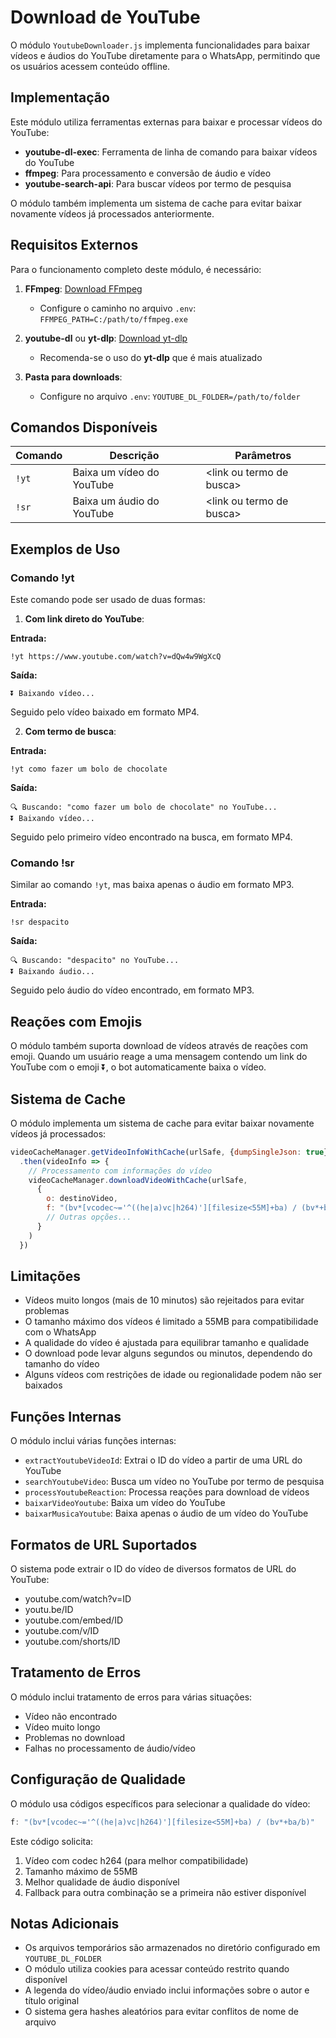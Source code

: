 # Download de YouTube

O módulo `YoutubeDownloader.js` implementa funcionalidades para baixar vídeos e áudios do YouTube diretamente para o WhatsApp, permitindo que os usuários acessem conteúdo offline.

## Implementação

Este módulo utiliza ferramentas externas para baixar e processar vídeos do YouTube:

- **youtube-dl-exec**: Ferramenta de linha de comando para baixar vídeos do YouTube
- **ffmpeg**: Para processamento e conversão de áudio e vídeo
- **youtube-search-api**: Para buscar vídeos por termo de pesquisa

O módulo também implementa um sistema de cache para evitar baixar novamente vídeos já processados anteriormente.

## Requisitos Externos

Para o funcionamento completo deste módulo, é necessário:

1. **FFmpeg**: [Download FFmpeg](https://ffmpeg.org/download.html)
   - Configure o caminho no arquivo `.env`: `FFMPEG_PATH=C:/path/to/ffmpeg.exe`

2. **youtube-dl** ou **yt-dlp**: [Download yt-dlp](https://github.com/yt-dlp/yt-dlp/releases)
   - Recomenda-se o uso do **yt-dlp** que é mais atualizado

3. **Pasta para downloads**:
   - Configure no arquivo `.env`: `YOUTUBE_DL_FOLDER=/path/to/folder`

## Comandos Disponíveis

| Comando | Descrição | Parâmetros |
|---------|-----------|------------|
| `!yt` | Baixa um vídeo do YouTube | \<link ou termo de busca\> |
| `!sr` | Baixa um áudio do YouTube | \<link ou termo de busca\> |

## Exemplos de Uso

### Comando !yt

Este comando pode ser usado de duas formas:

1. **Com link direto do YouTube**:

**Entrada:**
```
!yt https://www.youtube.com/watch?v=dQw4w9WgXcQ
```

**Saída:**
```
⏬ Baixando vídeo...
```
Seguido pelo vídeo baixado em formato MP4.

2. **Com termo de busca**:

**Entrada:**
```
!yt como fazer um bolo de chocolate
```

**Saída:**
```
🔍 Buscando: "como fazer um bolo de chocolate" no YouTube...
⏬ Baixando vídeo...
```
Seguido pelo primeiro vídeo encontrado na busca, em formato MP4.

### Comando !sr

Similar ao comando `!yt`, mas baixa apenas o áudio em formato MP3.

**Entrada:**
```
!sr despacito
```

**Saída:**
```
🔍 Buscando: "despacito" no YouTube...
⏬ Baixando áudio...
```
Seguido pelo áudio do vídeo encontrado, em formato MP3.

## Reações com Emojis

O módulo também suporta download de vídeos através de reações com emoji. Quando um usuário reage a uma mensagem contendo um link do YouTube com o emoji ⏬, o bot automaticamente baixa o vídeo.

## Sistema de Cache

O módulo implementa um sistema de cache para evitar baixar novamente vídeos já processados:

```javascript
videoCacheManager.getVideoInfoWithCache(urlSafe, {dumpSingleJson: true})
  .then(videoInfo => {
    // Processamento com informações do vídeo
    videoCacheManager.downloadVideoWithCache(urlSafe, 
      { 
        o: destinoVideo,
        f: "(bv*[vcodec~='^((he|a)vc|h264)'][filesize<55M]+ba) / (bv*+ba/b)",
        // Outras opções...
      }
    )
  })
```

## Limitações

- Vídeos muito longos (mais de 10 minutos) são rejeitados para evitar problemas
- O tamanho máximo dos vídeos é limitado a 55MB para compatibilidade com o WhatsApp
- A qualidade do vídeo é ajustada para equilibrar tamanho e qualidade
- O download pode levar alguns segundos ou minutos, dependendo do tamanho do vídeo
- Alguns vídeos com restrições de idade ou regionalidade podem não ser baixados

## Funções Internas

O módulo inclui várias funções internas:

- `extractYoutubeVideoId`: Extrai o ID do vídeo a partir de uma URL do YouTube
- `searchYoutubeVideo`: Busca um vídeo no YouTube por termo de pesquisa
- `processYoutubeReaction`: Processa reações para download de vídeos
- `baixarVideoYoutube`: Baixa um vídeo do YouTube
- `baixarMusicaYoutube`: Baixa apenas o áudio de um vídeo do YouTube

## Formatos de URL Suportados

O sistema pode extrair o ID do vídeo de diversos formatos de URL do YouTube:

- youtube.com/watch?v=ID
- youtu.be/ID
- youtube.com/embed/ID
- youtube.com/v/ID
- youtube.com/shorts/ID

## Tratamento de Erros

O módulo inclui tratamento de erros para várias situações:

- Vídeo não encontrado
- Vídeo muito longo
- Problemas no download
- Falhas no processamento de áudio/vídeo

## Configuração de Qualidade

O módulo usa códigos específicos para selecionar a qualidade do vídeo:

```javascript
f: "(bv*[vcodec~='^((he|a)vc|h264)'][filesize<55M]+ba) / (bv*+ba/b)"
```

Este código solicita:
1. Vídeo com codec h264 (para melhor compatibilidade)
2. Tamanho máximo de 55MB
3. Melhor qualidade de áudio disponível
4. Fallback para outra combinação se a primeira não estiver disponível

## Notas Adicionais

- Os arquivos temporários são armazenados no diretório configurado em `YOUTUBE_DL_FOLDER`
- O módulo utiliza cookies para acessar conteúdo restrito quando disponível
- A legenda do vídeo/áudio enviado inclui informações sobre o autor e título original
- O sistema gera hashes aleatórios para evitar conflitos de nome de arquivo